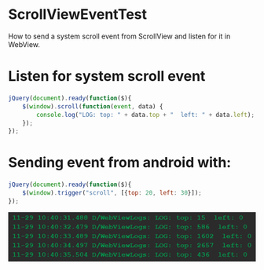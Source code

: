 # ScrollViewEventTest
How to send a system scroll event from ScrollView and listen for it in WebView.

# Listen for system scroll event
```javascript
jQuery(document).ready(function($){
	$(window).scroll(function(event, data) {
  		console.log("LOG: top: " + data.top + "  left: " + data.left);
	});	
});
```

# Sending event from android with:
```javascript
jQuery(document).ready(function($){
	$(window).trigger("scroll", [{top: 20, left: 30}]);
});
```

<img src="https://raw.githubusercontent.com/Pulimet/ScrollViewEventTest/master/art/webviewlogs.png">


